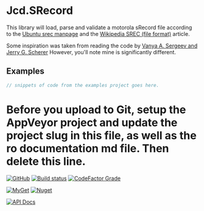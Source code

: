 # Jcd.SRecord
This library will load, parse and validate a motorola sRecord 
file according to the [Ubuntu srec manpage](https://manpages.ubuntu.com/manpages/trusty/man5/srec.5.html) 
and the [Wikipedia SREC (file format)](https://en.wikipedia.org/wiki/SREC_(file_format)) article. 


Some inspiration was taken from reading the code by [Vanya A. Sergeev and Jerry G. Scherer](https://github.com/vsergeev/libGISdotnet/blob/master/SRecord.cs)
However, you'll note mine is significantly different.

## Examples
```csharp
// snippets of code from the examples project goes here.
```

# Before you upload to Git, setup the AppVeyor project and update the project slug in this file, as well as the ro documentation md file. Then delete this line.


[![GitHub](https://img.shields.io/github/license/jason-c-daniels/Jcd.SRecord)](https://github.com/jason-c-daniels/Jcd.SRecord/blob/main/LICENSE)
[![Build status](https://ci.appveyor.com/api/projects/status/sbmfvmr1jmcf1pic?svg=true)](https://ci.appveyor.com/project/jason-c-daniels/TODO_YOUR_PROJECT_SLUG_HERE)
[![CodeFactor Grade](https://img.shields.io/codefactor/grade/github/jason-c-daniels/Jcd.SRecord)](https://www.codefactor.io/repository/github/jason-c-daniels/Jcd.SRecord)

[![MyGet](https://img.shields.io/myget/jason-c-daniels/v/Jcd.SRecord?logo=nuget)](https://www.myget.org/feed/jason-c-daniels/package/nuget/Jcd.SRecord)
[![Nuget](https://img.shields.io/nuget/v/Jcd.SRecord?logo=nuget)](https://www.nuget.org/packages/Jcd.SRecord)

[![API Docs](https://img.shields.io/badge/Read-The%20API%20Documentation-blue?style=for-the-badge)](https://github.com/jason-c-daniels/Jcd.SRecord/blob/main/docs/TODO_DOCS_ROOT.md)
